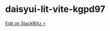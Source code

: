 # daisyui-lit-vite-kgpd97

[Edit on StackBlitz ⚡️](https://stackblitz.com/edit/daisyui-lit-vite-kgpd97)